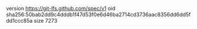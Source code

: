 version https://git-lfs.github.com/spec/v1
oid sha256:50bab2dd9c4dddb1f47d53f0e6d46ba2714cd3736aac8356dd6dd5fdd1ccc85a
size 7273
